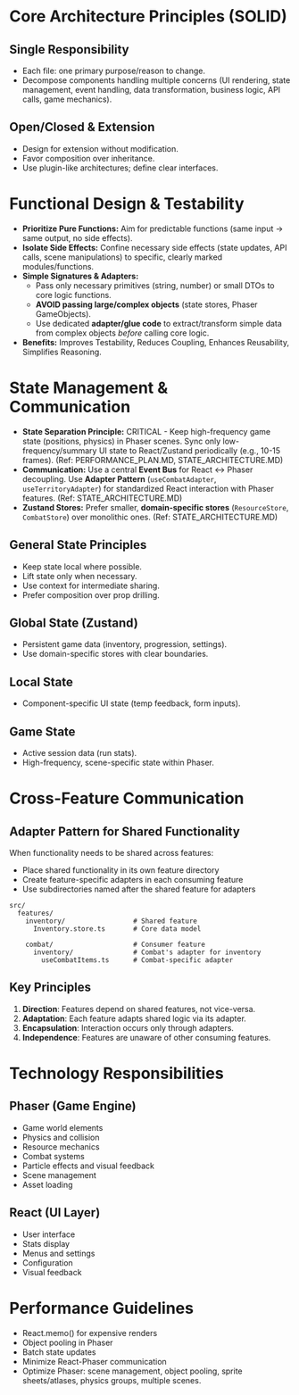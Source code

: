 # Core Architecture Principles (SOLID)

## Single Responsibility
- Each file: one primary purpose/reason to change.
- Decompose components handling multiple concerns (UI rendering, state management, event handling, data transformation, business logic, API calls, game mechanics).

## Open/Closed & Extension
- Design for extension without modification.
- Favor composition over inheritance.
- Use plugin-like architectures; define clear interfaces.

# Functional Design & Testability

- **Prioritize Pure Functions:** Aim for predictable functions (same input -> same output, no side effects).
- **Isolate Side Effects:** Confine necessary side effects (state updates, API calls, scene manipulations) to specific, clearly marked modules/functions.
- **Simple Signatures & Adapters:**
    - Pass only necessary primitives (string, number) or small DTOs to core logic functions.
    - **AVOID passing large/complex objects** (state stores, Phaser GameObjects).
    - Use dedicated **adapter/glue code** to extract/transform simple data from complex objects *before* calling core logic.
- **Benefits:** Improves Testability, Reduces Coupling, Enhances Reusability, Simplifies Reasoning.

# State Management & Communication

*   **State Separation Principle:** CRITICAL - Keep high-frequency game state (positions, physics) in Phaser scenes. Sync only low-frequency/summary UI state to React/Zustand periodically (e.g., 10-15 frames). (Ref: PERFORMANCE_PLAN.MD, STATE_ARCHITECTURE.MD)
*   **Communication:** Use a central **Event Bus** for React <-> Phaser decoupling. Use **Adapter Pattern** (`useCombatAdapter`, `useTerritoryAdapter`) for standardized React interaction with Phaser features. (Ref: STATE_ARCHITECTURE.MD)
*   **Zustand Stores:** Prefer smaller, **domain-specific stores** (`ResourceStore`, `CombatStore`) over monolithic ones. (Ref: STATE_ARCHITECTURE.MD)

## General State Principles
- Keep state local where possible.
- Lift state only when necessary.
- Use context for intermediate sharing.
- Prefer composition over prop drilling.

## Global State (Zustand)
- Persistent game data (inventory, progression, settings).
- Use domain-specific stores with clear boundaries.

## Local State
- Component-specific UI state (temp feedback, form inputs).

## Game State
- Active session data (run stats).
- High-frequency, scene-specific state within Phaser.

# Cross-Feature Communication

## Adapter Pattern for Shared Functionality

When functionality needs to be shared across features:
- Place shared functionality in its own feature directory
- Create feature-specific adapters in each consuming feature
- Use subdirectories named after the shared feature for adapters

```
src/
  features/
    inventory/                 # Shared feature
      Inventory.store.ts       # Core data model

    combat/                    # Consumer feature
      inventory/               # Combat's adapter for inventory
        useCombatItems.ts      # Combat-specific adapter
```

## Key Principles
1. **Direction**: Features depend on shared features, not vice-versa.
2. **Adaptation**: Each feature adapts shared logic via its adapter.
3. **Encapsulation**: Interaction occurs only through adapters.
4. **Independence**: Features are unaware of other consuming features.

# Technology Responsibilities

## Phaser (Game Engine)
- Game world elements
- Physics and collision
- Resource mechanics
- Combat systems
- Particle effects and visual feedback
- Scene management
- Asset loading

## React (UI Layer)
- User interface
- Stats display
- Menus and settings
- Configuration
- Visual feedback

# Performance Guidelines
- React.memo() for expensive renders
- Object pooling in Phaser
- Batch state updates
- Minimize React-Phaser communication
- Optimize Phaser: scene management, object pooling, sprite sheets/atlases, physics groups, multiple scenes.